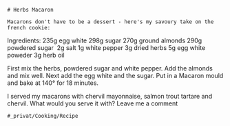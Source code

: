 
    # Herbs Macaron

    Macarons don't have to be a dessert - here's my savoury take on the french cookie:

Ingredients:
235g egg white
298g sugar
270g ground almonds
290g powdered sugar 
2g salt
1g white pepper
3g dried herbs
5g egg white poweder
3g herb oil

First mix the herbs, powdered sugar and white pepper.
Add the almonds and mix well.
Next add the egg white and the sugar.
Put in a Macaron mould and bake at 140° for 18 minutes.

I served my macarons with chervil mayonnaise, salmon trout tartare and chervil. What would you serve it with? Leave me a comment 

    #_privat/Cooking/Recipe
    
